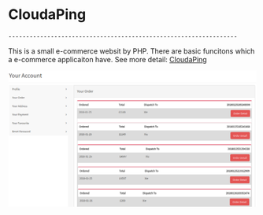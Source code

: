 # CloudaPing
    ----------------------------------------------------------------- 


This is a small e-commerce websit by PHP. There are basic funcitons which a e-commerce applicaiton have.
See more detail: [CloudaPing](http://cloudaping.com)

<img src="https://github.com/Reggiecril/cloudaping/blob/master/ExampleImage/account%20page.png">
